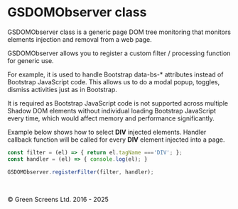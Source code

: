 # GSDOMObserver class

GSDOMObserver class is a generic page DOM tree monitoring that monitors elements injection and removal from a web page.
 
GSDOMObserver allows you to register a custom filter / processing function for generic use.
 
For example, it is used to handle Bootstrap data-bs-* attributes instead of Bootstrap JavaScript code.
This allows us to do a modal popup, toggles, dismiss activities just as in Bootstrap.
 
It is required as Bootstrap JavaScript code is not supported across multiple Shadow DOM elements without individual loading Bootstrap JavaScript every time, which would affect memory and performance significantly.
 
Example below shows how to select **DIV** injected elements. Handler callback function will be called for every **DIV** element injected into a page.

```JavaScript
const filter = (el) => { return el.tagName ==='DIV'; };
const handler = (el) => { console.log(el); }

GSDOMObserver.registerFilter(filter, handler);
```

<br>

&copy; Green Screens Ltd. 2016 - 2025
